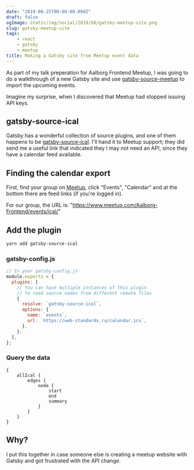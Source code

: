 ```yaml
---
date: "2019-08-25T00:00:00.000Z"
draft: false
ogImage: static/img/social/2019/08/gatsby-meetup-site.png
slug: gatsby-meetup-site
tags:
    - react
    - gatsby
    - meetup
title: Making a Gatsby site from Meetup event data
---
```

As part of my talk preperation for Aalborg Frontend Meetup, I was going to do a walkthrough of a new Gatsby site and use [gatsby-source-meetup](https://www.gatsbyjs.org/packages/gatsby-source-meetup/?=meetup) to import the upcoming events.

Imagine my surprise, when I discovered that Meetup had stopped issuing API keys.

## gatsby-source-ical

Gatsby has a wonderful collection of source plugins, and one of them happens to be [gatsby-source-ical](https://www.gatsbyjs.org/packages/gatsby-source-ical/?=ical). I'll hand it to Meetup support; they did send me a useful link that indicated they I may not need an API, since they have a calendar feed available.

## Finding the calendar export

First, find your group on [Meetup](https://www.meetup.com), click "Events", "Calendar" and at the bottom there are feed links (if you're logged in).

For our group, the URL is: "https://www.meetup.com/Aalborg-Frontend/events/ical/"

## Add the plugin

```bash
yarn add gatsby-source-ical
```

### gatsby-config.js

```js
// In your gatsby-config.js
module.exports = {
  plugins: [
    // You can have multiple instances of this plugin
    // to read source nodes from different remote files
    {
      resolve: `gatsby-source-ical`,
      options: {
        name: `events`,
        url: `https://web-standards.ru/calendar.ics`,
      },
    },
  ],
};
```

### Query the data

```
{
	allIcal {
		edges {
			node {
				start
				end
				summary
			}
		}
	}
}
```

## Why?

I put this together in case someone else is creating a meetup website with Gatsby and got frustrated with the API change.
